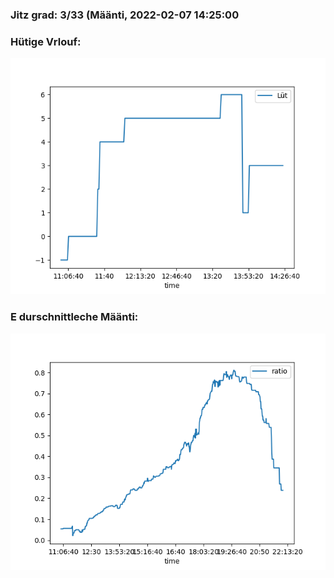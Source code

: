 ### Jitz grad: 3/33 (Määnti, 2022-02-07 14:25:00

### Hütige Vrlouf:
![Graph](Today.png)

### E durschnittleche Määnti:
![Graph](Määnti.png)